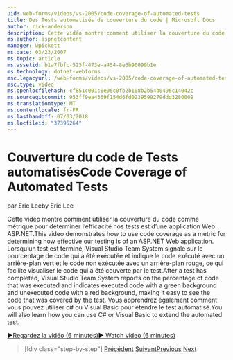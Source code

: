 ```yaml
---
uid: web-forms/videos/vs-2005/code-coverage-of-automated-tests
title: Des Tests automatisés de couverture du code | Microsoft Docs
author: rick-anderson
description: Cette vidéo montre comment utiliser la couverture du code comme métrique pour déterminer l’efficacité nos tests est d’une application Web ASP.NET. Une fois un test a com...
ms.author: aspnetcontent
manager: wpickett
ms.date: 03/23/2007
ms.topic: article
ms.assetid: b1a7fbfc-523f-473e-a454-8e6b90099b1e
ms.technology: dotnet-webforms
msc.legacyurl: /web-forms/videos/vs-2005/code-coverage-of-automated-tests
msc.type: video
ms.openlocfilehash: cf851c001c0e06c0fb2b108b2b54b0496c14042c
ms.sourcegitcommit: 953ff9ea4369f154d6fd0239599279ddd3280009
ms.translationtype: MT
ms.contentlocale: fr-FR
ms.lasthandoff: 07/03/2018
ms.locfileid: "37395264"
---
```

<a name="code-coverage-of-automated-tests"></a><span data-ttu-id="532f5-104">Couverture du code de Tests automatisés</span><span class="sxs-lookup"><span data-stu-id="532f5-104">Code Coverage of Automated Tests</span></span>
====================
<span data-ttu-id="532f5-105">par Eric Lee</span><span class="sxs-lookup"><span data-stu-id="532f5-105">by Eric Lee</span></span>

<span data-ttu-id="532f5-106">Cette vidéo montre comment utiliser la couverture du code comme métrique pour déterminer l’efficacité nos tests est d’une application Web ASP.NET.</span><span class="sxs-lookup"><span data-stu-id="532f5-106">This video demonstrates how to use code coverage as a metric for determining how effective our testing is of an ASP.NET Web application.</span></span> <span data-ttu-id="532f5-107">Lorsqu’un test est terminé, Visual Studio Team System signale sur le pourcentage de code qui a été exécutée et indique le code exécuté avec un arrière-plan vert et le code non exécutée avec un arrière-plan rouge, ce qui facilite visualiser le code qui a été couverte par le test.</span><span class="sxs-lookup"><span data-stu-id="532f5-107">After a test has completed, Visual Studio Team System reports on the percentage of code that was executed and indicates executed code with a green background and unexecuted code with a red background, making it easy to see the code that was covered by the test.</span></span> <span data-ttu-id="532f5-108">Vous apprendrez également comment vous pouvez utiliser c# ou Visual Basic pour étendre le test automatisé.</span><span class="sxs-lookup"><span data-stu-id="532f5-108">You will also learn how you can use C# or Visual Basic to extend the automated test.</span></span>

[<span data-ttu-id="532f5-109">&#9654;Regardez la vidéo (6 minutes)</span><span class="sxs-lookup"><span data-stu-id="532f5-109">&#9654; Watch video (6 minutes)</span></span>](https://channel9.msdn.com/Blogs/ASP-NET-Site-Videos/code-coverage-of-automated-tests)

> [!div class="step-by-step"]
> <span data-ttu-id="532f5-110">[Précédent](measuring-the-business-value-of-ajax.md)
> [Suivant](custom-extraction-rules-and-coded-web-tests.md)</span><span class="sxs-lookup"><span data-stu-id="532f5-110">[Previous](measuring-the-business-value-of-ajax.md)
[Next](custom-extraction-rules-and-coded-web-tests.md)</span></span>
